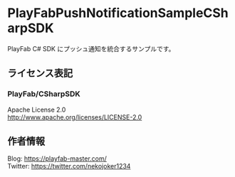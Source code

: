 # PlayFabPushNotificationSampleCSharpSDK
PlayFab C# SDK にプッシュ通知を統合するサンプルです。

## ライセンス表記

### PlayFab/CSharpSDK

Apache License 2.0  
http://www.apache.org/licenses/LICENSE-2.0

## 作者情報

Blog: https://playfab-master.com/  
Twitter: https://twitter.com/nekojoker1234
